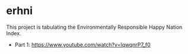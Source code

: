 # erhni
This project is tabulating the Environmentally Responsible Happy Nation Index.

* Part 1: https://www.youtube.com/watch?v=lqwqnrP7_f0
